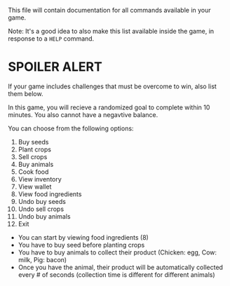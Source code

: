 This file will contain documentation for all commands available in your game.

Note:  It's a good idea to also make this list available inside the game, in response to a `HELP` command.


# SPOILER ALERT

If your game includes challenges that must be overcome to win, also list them below.

In this game, you will recieve a randomized goal to complete within 10 minutes. You also cannot have a negavtive balance. 

You can choose from the following options: 
1. Buy seeds
2. Plant crops
3. Sell crops
4. Buy animals
5. Cook food
6. View inventory
7. View wallet
8. View food ingredients
9. Undo buy seeds
10. Undo sell crops
11. Undo buy animals
12. Exit

- You can start by viewing food ingredients (8)
- You have to buy seed before planting crops
- You have to buy animals to collect their product (Chicken: egg, Cow: milk, Pig: bacon)
- Once you have the animal, their product will be automatically collected every # of seconds (collection time is different for different animals)


